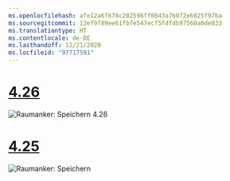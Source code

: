 ```yaml
---
ms.openlocfilehash: afe12a6f678c202596ff0843a76072e6025f97ba
ms.sourcegitcommit: 13ef9f89ee61fbfe547ecf5fdfdb97560a0de833
ms.translationtype: HT
ms.contentlocale: de-DE
ms.lasthandoff: 12/21/2020
ms.locfileid: "97717591"
---
```

# <a name="426"></a>[4.26](#tab/426)

![Raumanker: Speichern 4.26](../images/local-spatial-anchors-img-02.png)

# <a name="425"></a>[4.25](#tab/425)

![Raumanker: Speichern](../images/unreal-spatialanchors-save.PNG)

